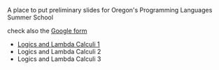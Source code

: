 A place to put preliminary slides for Oregon's Programming Languages Summer School

check also the [Google form](https://docs.google.com/forms/d/e/1FAIpQLSeIiqcDBigxNtYKZfW9rGbqYrrbsXvyPkRjaCGTCOnMqYco8A/viewform?usp=dialog)

*  [Logics and Lambda Calculi 1](https://github.com/vcvpaiva/DialecticaCategories/blob/master/OPLSS2025/OregonLecture1.pdf)
*  Logics and Lambda Calculi 2
*  Logics and Lambda Calculi 3
